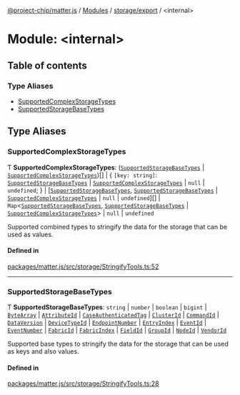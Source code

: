 [@project-chip/matter.js](../README.md) / [Modules](../modules.md) / [storage/export](storage_export.md) / \<internal\>

# Module: \<internal\>

## Table of contents

### Type Aliases

- [SupportedComplexStorageTypes](storage_export._internal_.md#supportedcomplexstoragetypes)
- [SupportedStorageBaseTypes](storage_export._internal_.md#supportedstoragebasetypes)

## Type Aliases

### SupportedComplexStorageTypes

Ƭ **SupportedComplexStorageTypes**: ([`SupportedStorageBaseTypes`](storage_export._internal_.md#supportedstoragebasetypes) \| [`SupportedComplexStorageTypes`](storage_export._internal_.md#supportedcomplexstoragetypes))[] \| \{ `[key: string]`: [`SupportedStorageBaseTypes`](storage_export._internal_.md#supportedstoragebasetypes) \| [`SupportedComplexStorageTypes`](storage_export._internal_.md#supportedcomplexstoragetypes) \| ``null`` \| `undefined`;  } \| [[`SupportedStorageBaseTypes`](storage_export._internal_.md#supportedstoragebasetypes), [`SupportedStorageBaseTypes`](storage_export._internal_.md#supportedstoragebasetypes) \| [`SupportedComplexStorageTypes`](storage_export._internal_.md#supportedcomplexstoragetypes) \| ``null`` \| `undefined`][] \| `Map`\<[`SupportedStorageBaseTypes`](storage_export._internal_.md#supportedstoragebasetypes), [`SupportedStorageBaseTypes`](storage_export._internal_.md#supportedstoragebasetypes) \| [`SupportedComplexStorageTypes`](storage_export._internal_.md#supportedcomplexstoragetypes)\> \| ``null`` \| `undefined`

Supported combined types to stringify the data for the storage that can be used as values.

#### Defined in

[packages/matter.js/src/storage/StringifyTools.ts:52](https://github.com/project-chip/matter.js/blob/6d3b6a5d957d88a9231d6ecab4bb41f8133112be/packages/matter.js/src/storage/StringifyTools.ts#L52)

___

### SupportedStorageBaseTypes

Ƭ **SupportedStorageBaseTypes**: `string` \| `number` \| `boolean` \| `bigint` \| [`ByteArray`](util_export.md#bytearray) \| [`AttributeId`](datatype_export.md#attributeid) \| [`CaseAuthenticatedTag`](datatype_export.md#caseauthenticatedtag) \| [`ClusterId`](datatype_export.md#clusterid) \| [`CommandId`](datatype_export.md#commandid) \| [`DataVersion`](datatype_export.md#dataversion) \| [`DeviceTypeId`](datatype_export.md#devicetypeid) \| [`EndpointNumber`](datatype_export.md#endpointnumber) \| [`EntryIndex`](datatype_export.md#entryindex) \| [`EventId`](datatype_export.md#eventid) \| [`EventNumber`](datatype_export.md#eventnumber) \| [`FabricId`](datatype_export.md#fabricid) \| [`FabricIndex`](datatype_export.md#fabricindex) \| [`FieldId`](datatype_export.md#fieldid) \| [`GroupId`](datatype_export.md#groupid) \| [`NodeId`](datatype_export.md#nodeid) \| [`VendorId`](datatype_export.md#vendorid)

Supported base types to stringify the data for the storage that can be used as keys and also values.

#### Defined in

[packages/matter.js/src/storage/StringifyTools.ts:28](https://github.com/project-chip/matter.js/blob/6d3b6a5d957d88a9231d6ecab4bb41f8133112be/packages/matter.js/src/storage/StringifyTools.ts#L28)
